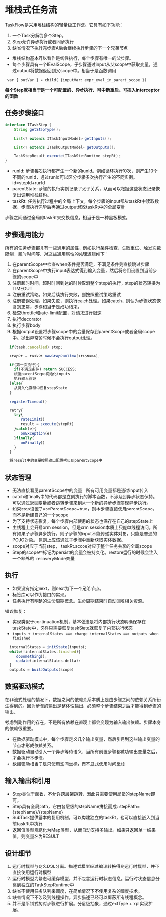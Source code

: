 # 堆栈式任务流

TaskFlow是采用堆栈结构的轻量级工作流。它具有如下功能：

1. 一个Task分解为多个Step。
2. Step允许异步执行或者同步执行
3. 缺省情况下执行完步骤A后会继续执行步骤的下一个兄弟节点

* 堆栈结构基本可以看作是线性执行，每个步骤有唯一的父步骤。
* 每个步骤具有一个IEvalScope，子步骤通过input从父scope中获取变量，通过output将数据返回到父scope中。相当于是函数调用

```
 var { outVar } = child( {inputVar: expr_eval_in_parent_scope })
```

**每个Step就相当于是一个可配置的、异步执行、可中断重启、可插入interceptor的函数**

## 任务步骤接口

```java
interface ITaskStep {
    String getStepType();

    List<? extends ITaskInputModel> getInputs();

    List<? extends ITaskOutputModel> getOutputs();

    TaskStepResult execute(ITaskStepRuntime stepRt);
}
```

* runId: 步骤每次执行都产生一个新的runId。例如循环执行10次，则产生10个不同的runId，通过runId可以区分步骤多次执行产生的不同实例。id=stepId+runId
* parentState: 步骤的执行实例记录了父子关系，从而可以根据这些状态记录恢复出调用堆栈结构。
* taskRt: 任务执行过程中的全局上下文。每个步骤的input都从taskRt中读取数据，步骤执行完毕后再通过output修改taskRt中的全局变量

步骤之间通过全局的taskRt来交换信息，相当于是一种黑板模式。

## 步骤通用能力

所有的任务步骤都具有一些通用的属性，例如执行条件检查、失败重试、触发次数限制、超时时间等。对这些通用属性的处理逻辑如下：

1. 在parentScope中检查when条件是否满足，不满足条件则直接跳过步骤
2. 在parentScope中执行input表达式得到输入变量，然后将它们设置到当前步骤的scope中
3. 注册超时时间，超时时间到达的时候取消整个step的执行，step的状态转换为TIMEOUT
4. 注册重试策略，如果后续执行失败，则按照重试策略重试
5. 注册错误处理，如果失败，则执行catch处理。如果catch，则认为步骤状态恢复到正常，步骤相当于是成功结束。
6. 检查throttle和rate-limit配置，对请求进行限速
7. 执行decorator
8. 执行步骤body
9. 根据output设置将步骤scope中的变量保存到parentScope或者全局scope中。抛出异常的时候不会执行output处理。

```javascript
  if(task.cancelled) stop;

  stepRt = taskRt.newStepRunTime(stepName);

  if(第一次执行){
    if(不满足条件) return SUCCESS;
    根据parentScope初始化inputs
    执行输入验证
  }else{
    从持久化存储中恢复stepState
  }

  registerTimeout()

  retry{
    try{
       rateLimit()
       result = execute(stepRt)
    }catch(e){
       onException(e)
    }finally{
       onFinally()
    }
  }

  将result中的变量按照输出配置拷贝到parentScope中
```

## 状态管理

* 无法直接看见parentScope中的变量，所有可用变量都是通过input传入
* catch和finally中的代码都是立刻执行的脚本函数，不涉及到异步状态保持。可以通过返回变量或者跳转步骤来到达一个新的异步步骤实现异步执行。
* 如果step设置了useParentScope=true，则本步骤直接使用parentScope，而不是新建自己的一个scope
* 为了支持状态恢复，每个步骤内部使用的状态也保存在自己的stepState上
* 主线程上会开启orm session，但是orm session本质上只能单线程访问。所有如果子步骤异步执行，则子步骤的input不能传递实体对象，只能是普通的POJO对象。
  原则上应该通过子步骤中重新获取实体数据。
* scope对应于当前step， taskRt.scope对应于整个任务共享的全局scope
* Step的scope中标记为persist的变量会被持久化。restore运行的时候会注入一个额外的\_recoveryMode变量

## 执行

* 如果没有指定next，则next为下一个兄弟节点。
* 标签库可以作为接口的实现。
* 任务执行有明确的生命周期概念。生命周期结束时自动回收相关资源。

错误恢复：

* 实现类似于continuation机制，基本做法是将内部执行状态明确保存在taskState中，这样只需要恢复taskState就恢复了内部执行状态
* `inputs + internalStates ==> change internalStates ==> outputs when finished`

```javascript
  internalStates = initState(inputs);
  while(!internalStates.finished){
     doSomething();
     update(internalStates,delta);
  }
  outputs = buildOutputs(scope)
```


## 数据驱动模式

在非流式处理的情况下，数据之间的依赖关系本质上是由步骤之间的依赖关系所衍生得到的。因为步骤的输出是整体性输出，必须整个步骤结束之后才能得到步骤的输出。

考虑到副作用的存在，不是所有依赖在直观上都会变现为输入输出依赖。步骤本身的依赖很重要。

* 在数据驱动模式中，每个步骤定义几个输出变量，然后引用到这些输出变量的节点才形成依赖关系。
* 数据驱动自动引入一个异步等待语义，当所有前置步骤都成功输出变量之后，才会执行本步骤。
* 数据驱动相当于是只使用空间坐标，而不显式使用时间坐标

## 输入输出和引用

* Step类似于函数，不允许跨层架跳转，因此只需要使用局部的stepName即可。
* Step具有全局path，它由各层级的stepName拼接而成: stepPath={stepName}/{stepName}
* SubTask提供基本的复用机制。可以构建独立的taskRt，也可以直接嵌入到当前taskRt中执行
* 返回值类型规范化为Map类型，从而自动支持多输出。如果只返回单一结果值，则变量名为RESULT

## 设计细节

1. 运行时模型与定义DSL分离。描述式模型经过编译转换得到运行时模型，并不直接使用运行时模型
2. 运行时模型为静态可缓存模型，并不包含运行时状态信息。运行时状态信息分离到独立的TaskStepRuntime中
3. 缺省不使用任务队列来调度，在简单情况下不使用复杂的调度技术。
4. 缺省情况下不涉及到线程操作。异步描述已经可以屏蔽所有线程概念。
5. 并不是平铺式的对步骤进行扩展。分层级抽象，通过extType + xpl实现扩展。
